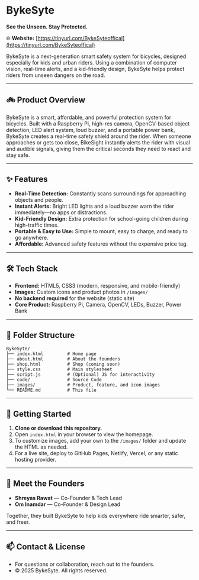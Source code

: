 # BykeSyte

**See the Unseen. Stay Protected.**

🌐 **Website:** [https://tinyurl.com/BykeSyteoffical](https://tinyurl.com/BykeSyteoffical)

BykeSyte is a next-generation smart safety system for bicycles, designed especially for kids and urban riders. Using a combination of computer vision, real-time alerts, and a kid-friendly design, BykeSyte helps protect riders from unseen dangers on the road.

---

## 🚲 Product Overview
BykeSyte is a smart, affordable, and powerful protection system for bicycles. Built with a Raspberry Pi, high-res camera, OpenCV-based object detection, LED alert system, loud buzzer, and a portable power bank, BykeSyte creates a real-time safety shield around the rider. When someone approaches or gets too close, BikeSight instantly alerts the rider with visual and audible signals, giving them the critical seconds they need to react and stay safe.

---

## ✨ Features
- **Real-Time Detection:** Constantly scans surroundings for approaching objects and people.
- **Instant Alerts:** Bright LED lights and a loud buzzer warn the rider immediately—no apps or distractions.
- **Kid-Friendly Design:** Extra protection for school-going children during high-traffic times.
- **Portable & Easy to Use:** Simple to mount, easy to charge, and ready to go anywhere.
- **Affordable:** Advanced safety features without the expensive price tag.

---

## 🛠️ Tech Stack
- **Frontend:** HTML5, CSS3 (modern, responsive, and mobile-friendly)
- **Images:** Custom icons and product photos in `/images/`
- **No backend required** for the website (static site)
- **Core Product:** Raspberry Pi, Camera, OpenCV, LEDs, Buzzer, Power Bank

---

## 📁 Folder Structure
```
BykeSyte/
├── index.html         # Home page
├── about.html         # About the founders
├── shop.html          # Shop (coming soon)
├── style.css          # Main stylesheet
├── script.js          # (Optional) JS for interactivity
├── code/              # Source Code
├── images/            # Product, feature, and icon images
└── README.md          # This file
```

---

## 🚀 Getting Started
1. **Clone or download this repository.**
2. Open `index.html` in your browser to view the homepage.
3. To customize images, add your own to the `/images/` folder and update the HTML as needed.
4. For a live site, deploy to GitHub Pages, Netlify, Vercel, or any static hosting provider.

---

## 👥 Meet the Founders
- **Shreyas Rawat** — Co-Founder & Tech Lead
- **Om Inamdar** — Co-Founder & Design Lead

Together, they built BykeSyte to help kids everywhere ride smarter, safer, and freer.

---

## 📫 Contact & License
- For questions or collaboration, reach out to the founders.
- © 2025 BykeSyte. All rights reserved. 
